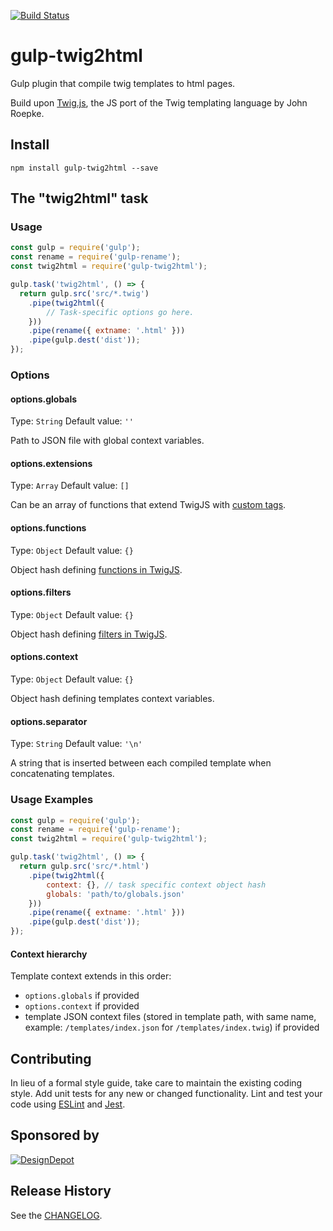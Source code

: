 [![Build Status](https://travis-ci.org/toptalo/gulp-twig2html.svg?branch=master)](https://travis-ci.org/toptalo/gulp-twig2html)

# gulp-twig2html

Gulp plugin that compile twig templates to html pages.

Build upon [Twig.js](https://github.com/twigjs/twig.js), the JS port of the Twig templating language by John Roepke.

## Install

```shell
npm install gulp-twig2html --save
```

## The "twig2html" task

### Usage

```js
const gulp = require('gulp');
const rename = require('gulp-rename');
const twig2html = require('gulp-twig2html');

gulp.task('twig2html', () => {
  return gulp.src('src/*.twig')
    .pipe(twig2html({
        // Task-specific options go here.
    }))
    .pipe(rename({ extname: '.html' }))
    .pipe(gulp.dest('dist'));
});
```

### Options

#### options.globals
Type: `String`
Default value: `''`

Path to JSON file with global context variables.

#### options.extensions
Type: `Array`
Default value: `[]`

Can be an array of functions that extend TwigJS with [custom tags](https://github.com/twigjs/twig.js/wiki/Extending-twig.js-With-Custom-Tags).

#### options.functions
Type: `Object`
Default value: `{}`

Object hash defining [functions in TwigJS](https://github.com/twigjs/twig.js/wiki/Extending-twig.js#functions).

#### options.filters
Type: `Object`
Default value: `{}`

Object hash defining [filters in TwigJS](https://github.com/twigjs/twig.js/wiki/Extending-twig.js#filters).

#### options.context
Type: `Object`
Default value: `{}`

Object hash defining templates context variables.

#### options.separator
Type: `String`
Default value: `'\n'`

A string that is inserted between each compiled template when concatenating templates.

### Usage Examples

```js
const gulp = require('gulp');
const rename = require('gulp-rename');
const twig2html = require('gulp-twig2html');

gulp.task('twig2html', () => {
  return gulp.src('src/*.html')
    .pipe(twig2html({
        context: {}, // task specific context object hash
        globals: 'path/to/globals.json'
    }))
    .pipe(rename({ extname: '.html' }))
    .pipe(gulp.dest('dist'));
});
```

#### Context hierarchy

Template context extends in this order:
* `options.globals` if provided
* `options.context` if provided
* template JSON context files (stored in template path, with same name,
example: `/templates/index.json` for `/templates/index.twig`) if provided

## Contributing
In lieu of a formal style guide, take care to maintain the existing coding style.
Add unit tests for any new or changed functionality.
Lint and test your code using [ESLint](https://eslint.org/) and [Jest](https://jestjs.io/).

## Sponsored by

[![DesignDepot](https://designdepot.ru/static/core/img/logo.png)](https://designdepot.ru/?utm_source=web&utm_medium=npm&utm_campaign=gulp-twig2html)

## Release History
See the [CHANGELOG](CHANGELOG.md).
